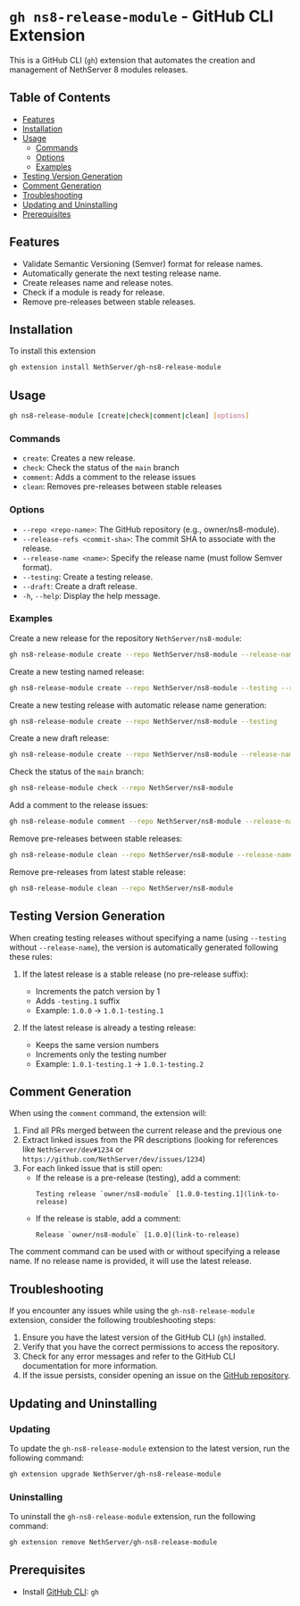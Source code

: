 # `gh ns8-release-module` - GitHub CLI Extension

This is a GitHub CLI (`gh`) extension that automates the creation and management of NethServer 8 modules releases.

## Table of Contents

- [Features](#features)
- [Installation](#installation)
- [Usage](#usage)
  - [Commands](#commands)
  - [Options](#options)
  - [Examples](#examples)
- [Testing Version Generation](#testing-version-generation)
- [Comment Generation](#comment-generation)
- [Troubleshooting](#troubleshooting)
- [Updating and Uninstalling](#updating-and-uninstalling)
- [Prerequisites](#prerequisites)

## Features

- Validate Semantic Versioning (Semver) format for release names.
- Automatically generate the next testing release name.
- Create releases name and release notes.
- Check if a module is ready for release.
- Remove pre-releases between stable releases.

## Installation

To install this extension

```bash
gh extension install NethServer/gh-ns8-release-module
```

## Usage

```bash
gh ns8-release-module [create|check|comment|clean] [options]
```

### Commands

- `create`: Creates a new release.
- `check`: Check the status of the `main` branch
- `comment`: Adds a comment to the release issues
- `clean`: Removes pre-releases between stable releases

### Options

- `--repo <repo-name>`: The GitHub repository (e.g., owner/ns8-module).
- `--release-refs <commit-sha>`: The commit SHA to associate with the release.
- `--release-name <name>`: Specify the release name (must follow Semver format).
- `--testing`: Create a testing release.
- `--draft`: Create a draft release.
- `-h`, `--help`: Display the help message.

### Examples

Create a new release for the repository `NethServer/ns8-module`:

```bash
gh ns8-release-module create --repo NethServer/ns8-module --release-name 1.0.0
```

Create a new testing named release:

```bash
gh ns8-release-module create --repo NethServer/ns8-module --testing --release-name 1.0.0-testing.1
```

Create a new testing release with automatic release name generation:

```bash
gh ns8-release-module create --repo NethServer/ns8-module --testing
```

Create a new draft release:

```bash
gh ns8-release-module create --repo NethServer/ns8-module --release-name 1.0.0 --draft
```

Check the status of the `main` branch:

```bash
gh ns8-release-module check --repo NethServer/ns8-module
```

Add a comment to the release issues:

```bash
gh ns8-release-module comment --repo NethServer/ns8-module --release-name <release-name>
```

Remove pre-releases between stable releases:

```bash
gh ns8-release-module clean --repo NethServer/ns8-module --release-name <stable-release>
```

Remove pre-releases from latest stable release:

```bash
gh ns8-release-module clean --repo NethServer/ns8-module
```

## Testing Version Generation

When creating testing releases without specifying a name (using `--testing` without `--release-name`), the version is automatically generated following these rules:

1. If the latest release is a stable release (no pre-release suffix):
   - Increments the patch version by 1
   - Adds `-testing.1` suffix
   - Example: `1.0.0` → `1.0.1-testing.1`

2. If the latest release is already a testing release:
   - Keeps the same version numbers
   - Increments only the testing number
   - Example: `1.0.1-testing.1` → `1.0.1-testing.2`

## Comment Generation

When using the `comment` command, the extension will:

1. Find all PRs merged between the current release and the previous one
2. Extract linked issues from the PR descriptions (looking for references like `NethServer/dev#1234` or `https://github.com/NethServer/dev/issues/1234`)
3. For each linked issue that is still open:
   - If the release is a pre-release (testing), add a comment:
     ```
     Testing release `owner/ns8-module` [1.0.0-testing.1](link-to-release)
     ```
   - If the release is stable, add a comment:
     ```
     Release `owner/ns8-module` [1.0.0](link-to-release)
     ```

The comment command can be used with or without specifying a release name. If no release name is provided, it will use the latest release.

## Troubleshooting

If you encounter any issues while using the `gh-ns8-release-module` extension, consider the following troubleshooting steps:

1. Ensure you have the latest version of the GitHub CLI (`gh`) installed.
2. Verify that you have the correct permissions to access the repository.
3. Check for any error messages and refer to the GitHub CLI documentation for more information.
4. If the issue persists, consider opening an issue on the [GitHub repository](https://github.com/NethServer/gh-ns8-release-module/issues).

## Updating and Uninstalling

### Updating

To update the `gh-ns8-release-module` extension to the latest version, run the following command:

```bash
gh extension upgrade NethServer/gh-ns8-release-module
```

### Uninstalling

To uninstall the `gh-ns8-release-module` extension, run the following command:

```bash
gh extension remove NethServer/gh-ns8-release-module
```

## Prerequisites

- Install [GitHub CLI](https://cli.github.com/): `gh`
